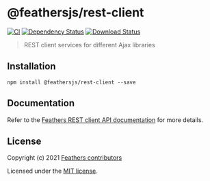 # @feathersjs/rest-client

[![CI](https://github.com/feathersjs/feathers/workflows/CI/badge.svg)](https://github.com/feathersjs/feathers/actions?query=workflow%3ACI)
[![Dependency Status](https://img.shields.io/david/feathersjs/feathers.svg?style=flat-square&path=packages/rest-client)](https://david-dm.org/feathersjs/feathers?path=packages/rest-client)
[![Download Status](https://img.shields.io/npm/dm/@feathersjs/rest-client.svg?style=flat-square)](https://www.npmjs.com/package/@feathersjs/rest-client)

> REST client services for different Ajax libraries

## Installation

```
npm install @feathersjs/rest-client --save
```

## Documentation

Refer to the [Feathers REST client API documentation](https://docs.feathersjs.com/api/client/rest.html) for more details.

## License

Copyright (c) 2021 [Feathers contributors](https://github.com/feathersjs/feathers/graphs/contributors)

Licensed under the [MIT license](LICENSE).
